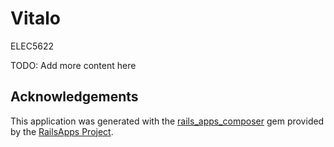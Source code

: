 Vitalo
================

ELEC5622

TODO: Add more content here

Acknowledgements
-----------
This application was generated with the [rails_apps_composer](https://github.com/RailsApps/rails_apps_composer) gem
provided by the [RailsApps Project](http://railsapps.github.io/).
